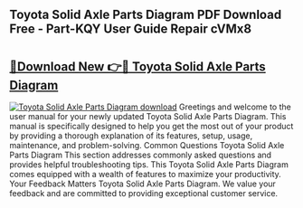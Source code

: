 ## Toyota Solid Axle Parts Diagram PDF Download Free - Part-KQY User Guide Repair cVMx8

# <h2><a href="http://dfuehyr.blite.top/?on=Toyota+Solid+Axle+Parts+Diagram">🔗Download New 👉🔴 Toyota Solid Axle Parts Diagram</a></h2>

[![Toyota Solid Axle Parts Diagram download](https://i.imgur.com/lujVjoI.png)](http://dfuehyr.blite.top/?on=Toyota+Solid+Axle+Parts+Diagram)
Greetings and welcome to the user manual for your newly updated Toyota Solid Axle Parts Diagram. This manual is specifically designed to help you get the most out of your product by providing a thorough explanation of its features, setup, usage, maintenance, and problem-solving. Common Questions Toyota Solid Axle Parts Diagram This section addresses commonly asked questions and provides helpful troubleshooting tips. This Toyota Solid Axle Parts Diagram comes equipped with a wealth of features to maximize your productivity. Your Feedback Matters Toyota Solid Axle Parts Diagram. We value your feedback and are committed to providing exceptional customer service.
